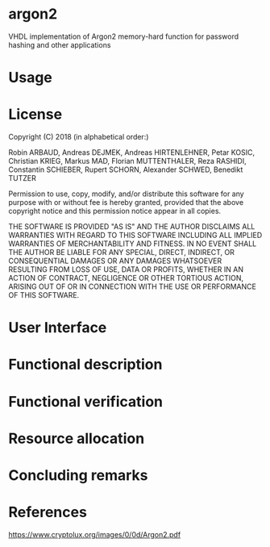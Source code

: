 # argon2
 VHDL implementation of Argon2 memory-hard function for password hashing and other applications

# Usage

# License

Copyright (C) 2018 (in alphabetical order:)

Robin ARBAUD,
Andreas DEJMEK,
Andreas HIRTENLEHNER,
Petar KOSIC,
Christian KRIEG,
Markus MAD,
Florian MUTTENTHALER,
Reza RASHIDI,
Constantin SCHIEBER,
Rupert SCHORN,
Alexander SCHWED,
Benedikt TUTZER


Permission to use, copy, modify, and/or distribute this software for any purpose with or without fee is hereby granted, provided that the above copyright notice and this permission notice appear in all copies.

THE SOFTWARE IS PROVIDED "AS IS" AND THE AUTHOR DISCLAIMS ALL WARRANTIES WITH REGARD TO THIS SOFTWARE INCLUDING ALL IMPLIED WARRANTIES OF MERCHANTABILITY AND FITNESS. IN NO EVENT SHALL THE AUTHOR BE LIABLE FOR ANY SPECIAL, DIRECT, INDIRECT, OR CONSEQUENTIAL DAMAGES OR ANY DAMAGES WHATSOEVER RESULTING FROM LOSS OF USE, DATA OR PROFITS, WHETHER IN AN ACTION OF CONTRACT, NEGLIGENCE OR OTHER TORTIOUS ACTION, ARISING OUT OF OR IN CONNECTION WITH THE USE OR PERFORMANCE OF THIS SOFTWARE.

# User Interface

# Functional description

# Functional verification

# Resource allocation

# Concluding remarks

# References

https://www.cryptolux.org/images/0/0d/Argon2.pdf

